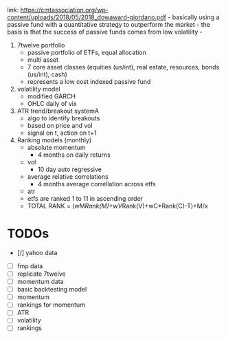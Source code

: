 link: https://cmtassociation.org/wp-content/uploads/2018/05/2018_dowaward-giordano.pdf
     - basically using a passive fund with a quantitative strategy to outperform the market
     - the basis is that the success of passive funds comes from low volatility
     - 

1.  7twelve portfolio
    - passive portfolio of ETFs, equal allocation
    - multi asset
    - 7 core asset classes (equities (us/int), real estate, resources, bonds (us/int), cash)
    - represents a low cost indexed passive fund
2. volatility model
    - modified GARCH
    - OHLC daily of vix
3. ATR trend/breakout systemA
    - algo to identify breakouts
    - based on price and vol
    - signal on t, action on t+1
4. Ranking models (monthly)
    - absolute momentum
        - 4 months on daily returns
    - vol
        - 10 day auto regressive
    - average relative correlations
        - 4 months average correllation across etfs
    - atr
    - etfs are ranked 1 to 11 in ascending order
    - TOTAL RANK = (wM*Rank(M)+wV*Rank(V)+wC*Rank(C)-T)+M/x


# TODOs
- [/] yahoo data
- [ ] fmp data
- [ ] replicate 7twelve
- [ ] momentum data
- [ ] basic backtesting model
- [ ] momentum
- [ ] rankings for momentum
- [ ] ATR
- [ ] volatility
- [ ] rankings
